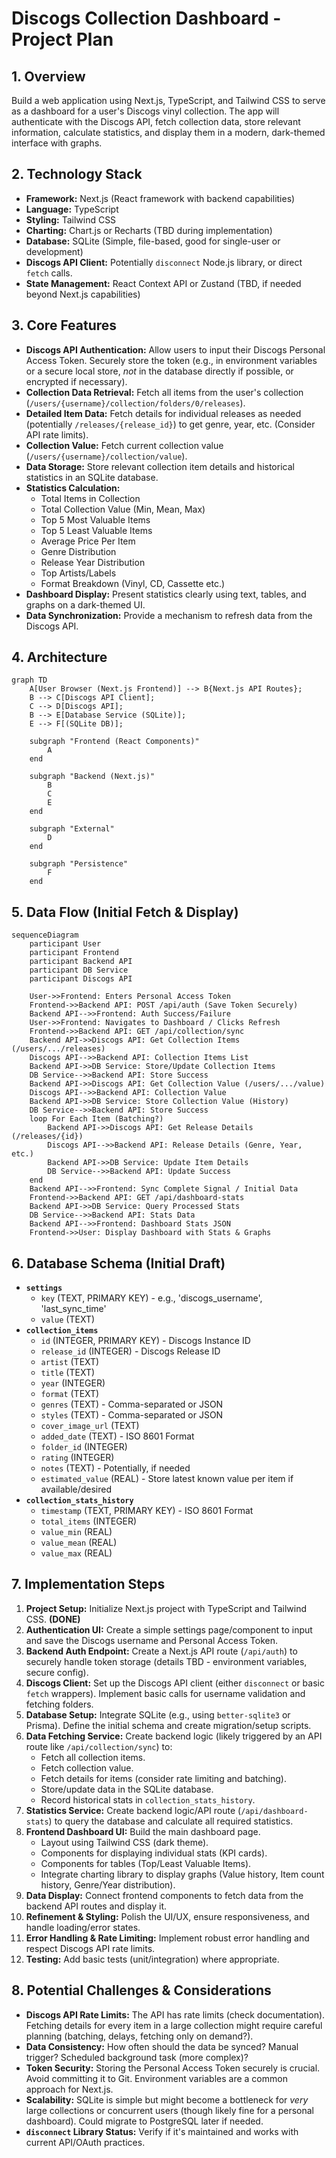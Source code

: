 # Discogs Collection Dashboard - Project Plan

## 1. Overview

Build a web application using Next.js, TypeScript, and Tailwind CSS to serve as a dashboard for a user's Discogs vinyl collection. The app will authenticate with the Discogs API, fetch collection data, store relevant information, calculate statistics, and display them in a modern, dark-themed interface with graphs.

## 2. Technology Stack

*   **Framework:** Next.js (React framework with backend capabilities)
*   **Language:** TypeScript
*   **Styling:** Tailwind CSS
*   **Charting:** Chart.js or Recharts (TBD during implementation)
*   **Database:** SQLite (Simple, file-based, good for single-user or development)
*   **Discogs API Client:** Potentially `disconnect` Node.js library, or direct `fetch` calls.
*   **State Management:** React Context API or Zustand (TBD, if needed beyond Next.js capabilities)

## 3. Core Features

*   **Discogs API Authentication:** Allow users to input their Discogs Personal Access Token. Securely store the token (e.g., in environment variables or a secure local store, *not* in the database directly if possible, or encrypted if necessary).
*   **Collection Data Retrieval:** Fetch all items from the user's collection (`/users/{username}/collection/folders/0/releases`).
*   **Detailed Item Data:** Fetch details for individual releases as needed (potentially `/releases/{release_id}`) to get genre, year, etc. (Consider API rate limits).
*   **Collection Value:** Fetch current collection value (`/users/{username}/collection/value`).
*   **Data Storage:** Store relevant collection item details and historical statistics in an SQLite database.
*   **Statistics Calculation:**
    *   Total Items in Collection
    *   Total Collection Value (Min, Mean, Max)
    *   Top 5 Most Valuable Items
    *   Top 5 Least Valuable Items
    *   Average Price Per Item
    *   Genre Distribution
    *   Release Year Distribution
    *   Top Artists/Labels
    *   Format Breakdown (Vinyl, CD, Cassette etc.)
*   **Dashboard Display:** Present statistics clearly using text, tables, and graphs on a dark-themed UI.
*   **Data Synchronization:** Provide a mechanism to refresh data from the Discogs API.

## 4. Architecture

```mermaid
graph TD
    A[User Browser (Next.js Frontend)] --> B{Next.js API Routes};
    B --> C[Discogs API Client];
    C --> D[Discogs API];
    B --> E[Database Service (SQLite)];
    E --> F[(SQLite DB)];

    subgraph "Frontend (React Components)"
        A
    end

    subgraph "Backend (Next.js)"
        B
        C
        E
    end

    subgraph "External"
        D
    end

    subgraph "Persistence"
        F
    end
```

## 5. Data Flow (Initial Fetch & Display)

```mermaid
sequenceDiagram
    participant User
    participant Frontend
    participant Backend API
    participant DB Service
    participant Discogs API

    User->>Frontend: Enters Personal Access Token
    Frontend->>Backend API: POST /api/auth (Save Token Securely)
    Backend API-->>Frontend: Auth Success/Failure
    User->>Frontend: Navigates to Dashboard / Clicks Refresh
    Frontend->>Backend API: GET /api/collection/sync
    Backend API->>Discogs API: Get Collection Items (/users/.../releases)
    Discogs API-->>Backend API: Collection Items List
    Backend API->>DB Service: Store/Update Collection Items
    DB Service-->>Backend API: Store Success
    Backend API->>Discogs API: Get Collection Value (/users/.../value)
    Discogs API-->>Backend API: Collection Value
    Backend API->>DB Service: Store Collection Value (History)
    DB Service-->>Backend API: Store Success
    loop For Each Item (Batching?)
        Backend API->>Discogs API: Get Release Details (/releases/{id})
        Discogs API-->>Backend API: Release Details (Genre, Year, etc.)
        Backend API->>DB Service: Update Item Details
        DB Service-->>Backend API: Update Success
    end
    Backend API-->>Frontend: Sync Complete Signal / Initial Data
    Frontend->>Backend API: GET /api/dashboard-stats
    Backend API->>DB Service: Query Processed Stats
    DB Service-->>Backend API: Stats Data
    Backend API-->>Frontend: Dashboard Stats JSON
    Frontend->>User: Display Dashboard with Stats & Graphs
```

## 6. Database Schema (Initial Draft)

*   **`settings`**
    *   `key` (TEXT, PRIMARY KEY) - e.g., 'discogs_username', 'last_sync_time'
    *   `value` (TEXT)
*   **`collection_items`**
    *   `id` (INTEGER, PRIMARY KEY) - Discogs Instance ID
    *   `release_id` (INTEGER) - Discogs Release ID
    *   `artist` (TEXT)
    *   `title` (TEXT)
    *   `year` (INTEGER)
    *   `format` (TEXT)
    *   `genres` (TEXT) - Comma-separated or JSON
    *   `styles` (TEXT) - Comma-separated or JSON
    *   `cover_image_url` (TEXT)
    *   `added_date` (TEXT) - ISO 8601 Format
    *   `folder_id` (INTEGER)
    *   `rating` (INTEGER)
    *   `notes` (TEXT) - Potentially, if needed
    *   `estimated_value` (REAL) - Store latest known value per item if available/desired
*   **`collection_stats_history`**
    *   `timestamp` (TEXT, PRIMARY KEY) - ISO 8601 Format
    *   `total_items` (INTEGER)
    *   `value_min` (REAL)
    *   `value_mean` (REAL)
    *   `value_max` (REAL)

## 7. Implementation Steps

1.  **Project Setup:** Initialize Next.js project with TypeScript and Tailwind CSS. **(DONE)**
2.  **Authentication UI:** Create a simple settings page/component to input and save the Discogs username and Personal Access Token.
3.  **Backend Auth Endpoint:** Create a Next.js API route (`/api/auth`) to securely handle token storage (details TBD - environment variables, secure config).
4.  **Discogs Client:** Set up the Discogs API client (either `disconnect` or basic `fetch` wrappers). Implement basic calls for username validation and fetching folders.
5.  **Database Setup:** Integrate SQLite (e.g., using `better-sqlite3` or Prisma). Define the initial schema and create migration/setup scripts.
6.  **Data Fetching Service:** Create backend logic (likely triggered by an API route like `/api/collection/sync`) to:
    *   Fetch all collection items.
    *   Fetch collection value.
    *   Fetch details for items (consider rate limiting and batching).
    *   Store/update data in the SQLite database.
    *   Record historical stats in `collection_stats_history`.
7.  **Statistics Service:** Create backend logic/API route (`/api/dashboard-stats`) to query the database and calculate all required statistics.
8.  **Frontend Dashboard UI:** Build the main dashboard page.
    *   Layout using Tailwind CSS (dark theme).
    *   Components for displaying individual stats (KPI cards).
    *   Components for tables (Top/Least Valuable Items).
    *   Integrate charting library to display graphs (Value history, Item count history, Genre/Year distribution).
9.  **Data Display:** Connect frontend components to fetch data from the backend API routes and display it.
10. **Refinement & Styling:** Polish the UI/UX, ensure responsiveness, and handle loading/error states.
11. **Error Handling & Rate Limiting:** Implement robust error handling and respect Discogs API rate limits.
12. **Testing:** Add basic tests (unit/integration) where appropriate.

## 8. Potential Challenges & Considerations

*   **Discogs API Rate Limits:** The API has rate limits (check documentation). Fetching details for every item in a large collection might require careful planning (batching, delays, fetching only on demand?).
*   **Data Consistency:** How often should the data be synced? Manual trigger? Scheduled background task (more complex)?
*   **Token Security:** Storing the Personal Access Token securely is crucial. Avoid committing it to Git. Environment variables are a common approach for Next.js.
*   **Scalability:** SQLite is simple but might become a bottleneck for *very* large collections or concurrent users (though likely fine for a personal dashboard). Could migrate to PostgreSQL later if needed.
*   **`disconnect` Library Status:** Verify if it's maintained and works with current API/OAuth practices.